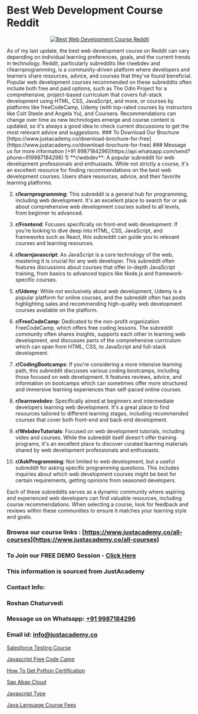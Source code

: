 # Best Web Development Course Reddit

<p align="center">
  <a href="https://justacademy.co/course-detail/html-training">
    <img src="https://justacademy.co/storage2/course_image/1676636567_course_image.webp" alt="Best Web Development Course Reddit">
  </a>
</p>
As of my last update, the best web development course on Reddit can vary depending on individual learning preferences, goals, and the current trends in technology. Reddit, particularly subreddits like r/webdev and r/learnprogramming, is a community-driven platform where developers and learners share resources, advice, and courses that they've found beneficial. Popular web development courses recommended on these subreddits often include both free and paid options, such as The Odin Project for a comprehensive, project-based curriculum that covers full-stack development using HTML, CSS, JavaScript, and more, or courses by platforms like freeCodeCamp, Udemy (with top-rated courses by instructors like Colt Steele and Angela Yu), and Coursera. Recommendations can change over time as new technologies emerge and course content is updated, so it's always a good idea to check current discussions to get the most relevant advice and suggestions.
### To Download Our Brochure [https://www.justacademy.co/download-brochure-for-free](https://www.justacademy.co/download-brochure-for-free)
### Message us for more information [+91 9987184296](https://api.whatsapp.com/send?phone=919987184296)
1) **r/webdev**: A popular subreddit for web development professionals and enthusiasts. While not strictly a course, it's an excellent resource for finding recommendations on the best web development courses. Users share resources, advice, and their favorite learning platforms.

2) **r/learnprogramming**: This subreddit is a general hub for programming, including web development. It's an excellent place to search for or ask about comprehensive web development courses suited to all levels, from beginner to advanced.

3) **r/Frontend**: Focuses specifically on front-end web development. If you're looking to dive deep into HTML, CSS, JavaScript, and frameworks such as React, this subreddit can guide you to relevant courses and learning resources.

4) **r/learnjavascript**: As JavaScript is a core technology of the web, mastering it is crucial for any web developer. This subreddit often features discussions about courses that offer in-depth JavaScript training, from basics to advanced topics like Node.js and framework-specific courses.

5) **r/Udemy**: While not exclusively about web development, Udemy is a popular platform for online courses, and the subreddit often has posts highlighting sales and recommending high-quality web development courses available on the platform.

6) **r/FreeCodeCamp**: Dedicated to the non-profit organization FreeCodeCamp, which offers free coding lessons. The subreddit community often shares insights, supports each other in learning web development, and discusses parts of the comprehensive curriculum which can span from HTML, CSS, to JavaScript and full-stack development.

7) **r/CodingBootcamps**: If you're considering a more intensive learning path, this subreddit discusses various coding bootcamps, including those focused on web development. It features reviews, advice, and information on bootcamps which can sometimes offer more structured and immersive learning experiences than self-paced online courses.

8) **r/learnwebdev**: Specifically aimed at beginners and intermediate developers learning web development. It's a great place to find resources tailored to different learning stages, including recommended courses that cover both front-end and back-end development.

9) **r/WebdevTutorials**: Focused on web development tutorials, including video and courses. While the subreddit itself doesn't offer training programs, it's an excellent place to discover curated learning materials shared by web development professionals and enthusiasts.

10) **r/AskProgramming**: Not limited to web development, but a useful subreddit for asking specific programming questions. This includes inquiries about which web development courses might be best for certain requirements, getting opinions from seasoned developers.

Each of these subreddits serves as a dynamic community where aspiring and experienced web developers can find valuable resources, including course recommendations. When selecting a course, look for feedback and reviews within these communities to ensure it matches your learning style and goals.

### Browse our course links : [https://www.justacademy.co/all-courses](https://www.justacademy.co/all-courses) 
### To Join our FREE DEMO Session - [Click Here](https://www.justacademy.co/register-for-course-demo)


### This information is sourced from JustAcademy
### Contact Info:
### Roshan Chaturvedi
### Message us on Whatsapp: [+91 9987184296](https://api.whatsapp.com/send?phone=919987184296)
### Email id: [info@justacademy.co](mailto:info@justacademy.co)
                
[Salesforce Testing Course](https://www.linkedin.com/pulse/salesforce-testing-course-justacademy-birmingham-fqerf?trackingId=nskOT2F1KXb%2B%2BqI0OEuPSg%3D%3D&lipi=urn%3Ali%3Apage%3Ad_flagship3_company_admin%3BVLUv9mnMT2aZOSnk9lhqAw%3D%3D)

[Javascript Free Code Camp](https://www.linkedin.com/pulse/javascript-free-code-camp-justacademy-ahmedabad-ukzje?trackingId=4TuIwjGNfre5QxZdtkK9kA%3D%3D&lipi=urn%3Ali%3Apage%3Ad_flagship3_company_admin%3BaDgp3xTAQPe9zxsqrS35EA%3D%3D)

[How To Get Python Certification](https://medium.com/@negishivu99/how-to-get-python-certification-1c4b28b01989)

[Sap Abap Cloud](https://medium.com/@negishivu99/sap-abap-cloud-aea763a6ef43)

[Javascript Type](https://justacademyin.github.io/justacademy/javascript-type)

[Java Language Course Fees](https://justacademyin.github.io/justacademy/java-language-course-fees)

